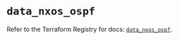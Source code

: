 # `data_nxos_ospf`

Refer to the Terraform Registry for docs: [`data_nxos_ospf`](https://registry.terraform.io/providers/ciscodevnet/nxos/0.5.10/docs/data-sources/ospf).
